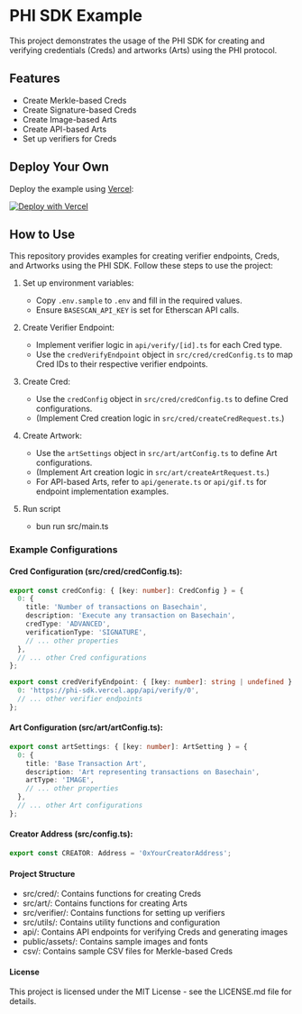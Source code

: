 # PHI SDK Example

This project demonstrates the usage of the PHI SDK for creating and verifying credentials (Creds) and artworks (Arts) using the PHI protocol.

## Features

- Create Merkle-based Creds
- Create Signature-based Creds
- Create Image-based Arts
- Create API-based Arts
- Set up verifiers for Creds

## Deploy Your Own

Deploy the example using [Vercel](https://vercel.com?utm_source=github&utm_medium=readme&utm_campaign=vercel-examples):

[![Deploy with Vercel](https://vercel.com/button)](https://vercel.com/new/git/external?repository-url=https://github.com/your-username/phi-sdk-example&project-name=phi-sdk-example&repository-name=phi-sdk-example&env=SIGNER_PRIVATE_KEY,BASESCAN_API_KEY)

## How to Use

This repository provides examples for creating verifier endpoints, Creds, and Artworks using the PHI SDK. Follow these steps to use the project:

1. Set up environment variables:

   - Copy `.env.sample` to `.env` and fill in the required values.
   - Ensure `BASESCAN_API_KEY` is set for Etherscan API calls.

2. Create Verifier Endpoint:

   - Implement verifier logic in `api/verify/[id].ts` for each Cred type.
   - Use the `credVerifyEndpoint` object in `src/cred/credConfig.ts` to map Cred IDs to their respective verifier endpoints.

3. Create Cred:

   - Use the `credConfig` object in `src/cred/credConfig.ts` to define Cred configurations.
   - (Implement Cred creation logic in `src/cred/createCredRequest.ts`.)

4. Create Artwork:

   - Use the `artSettings` object in `src/art/artConfig.ts` to define Art configurations.
   - (Implement Art creation logic in `src/art/createArtRequest.ts`.)
   - For API-based Arts, refer to `api/generate.ts` or `api/gif.ts` for endpoint implementation examples.

5. Run script
   - bun run src/main.ts

### Example Configurations

#### Cred Configuration (src/cred/credConfig.ts):

```typescript
export const credConfig: { [key: number]: CredConfig } = {
  0: {
    title: 'Number of transactions on Basechain',
    description: 'Execute any transaction on Basechain',
    credType: 'ADVANCED',
    verificationType: 'SIGNATURE',
    // ... other properties
  },
  // ... other Cred configurations
};

export const credVerifyEndpoint: { [key: number]: string | undefined } = {
  0: 'https://phi-sdk.vercel.app/api/verify/0',
  // ... other verifier endpoints
};
```

#### Art Configuration (src/art/artConfig.ts):

```typescript
export const artSettings: { [key: number]: ArtSetting } = {
  0: {
    title: 'Base Transaction Art',
    description: 'Art representing transactions on Basechain',
    artType: 'IMAGE',
    // ... other properties
  },
  // ... other Art configurations
};
```

#### Creator Address (src/config.ts):

```typescript
export const CREATOR: Address = '0xYourCreatorAddress';
```

#### Project Structure

- src/cred/: Contains functions for creating Creds
- src/art/: Contains functions for creating Arts
- src/verifier/: Contains functions for setting up verifiers
- src/utils/: Contains utility functions and configuration
- api/: Contains API endpoints for verifying Creds and generating images
- public/assets/: Contains sample images and fonts
- csv/: Contains sample CSV files for Merkle-based Creds

#### License

This project is licensed under the MIT License - see the LICENSE.md file for details.
